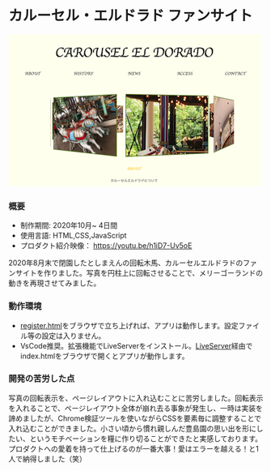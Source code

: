 # カルーセル・エルドラド ファンサイト

[![IMAGE ALT TEXT HERE](thumbnailImage.png)](https://youtu.be/h1iD7-Uv5oE)

### 概要
* 制作期間: 2020年10月~ 4日間  
* 使用言語: HTML,CSS,JavaScript  
* プロダクト紹介映像： https://youtu.be/h1iD7-Uv5oE  

2020年8月末で閉園したとしまえんの回転木馬、カルーセルエルドラドのファンサイトを作りました。写真を円柱上に回転させることで、メリーゴーランドの動きを再現させてみました。

### 動作環境
* [register.html](register.html)をブラウザで立ち上げれば、アプリは動作します。設定ファイル等の設定は入りません。
* VsCode推奨。拡張機能でLiveServerをインストール。[LiveServer](https://marketplace.visualstudio.com/items?itemName=ritwickdey.LiveServer)経由でindex.htmlをブラウザで開くとアプリが動作します。


### 開発の苦労した点
写真の回転表示を、ページレイアウトに入れ込むことに苦労しました。回転表示を入れることで、ページレイアウト全体が崩れ去る事象が発生し、一時は実装を諦めましたが、Chrome検証ツールを使いながらCSSを要素毎に調整することで入れ込むことができました。小さい頃から慣れ親しんだ豊島園の思い出を形にしたい、というモチベーションを糧に作り切ることができたと実感しております。プロダクトへの愛着を持って仕上げるのが一番大事！愛はエラーを越える！と1人で納得しました（笑）
